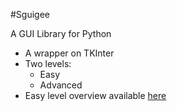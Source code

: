 #Sguigee

A GUI Library for Python

* A wrapper on TKInter
* Two levels:
	* Easy
	* Advanced
* Easy level overview available [here](https://tuomas56.github.io/sguigee-presentation)

